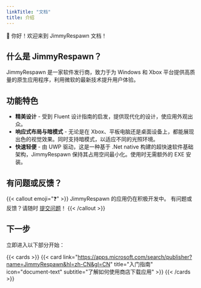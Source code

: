 ```yaml
---
linkTitle: "文档"
title: 介绍
---
```


👋 你好！欢迎来到 JimmyRespawn 文档！

<!--more-->

## 什么是 JimmyRespawn？

JimmyRespawn 是一家软件发行商，致力于为 Windows 和 Xbox 平台提供高质量的原生应用程序，利用微软的最新技术提升用户体验。

## 功能特色

- **精美设计** - 受到 Fluent 设计指南的启发，提供现代化的设计，使应用外观出众。
- **响应式布局与暗模式** - 无论是在 Xbox、平板电脑还是桌面设备上，都能展现出色的视觉效果。同时支持暗模式，以适应不同的光照环境。
- **快速轻便** - 由 UWP 驱动，这是一种基于 .Net native 构建的超快速软件基础架构，JimmyRespawn 保持其占用空间最小化。使用时无需额外的 EXE 安装。

## 有问题或反馈？

{{< callout emoji="❓" >}}
  JimmyRespawn 的应用仍在积极开发中。
  有问题或反馈？请随时 [提交问题](https://github.com/jimmyrespawn/IPTV-Fluent/issues)！
{{< /callout >}}

## 下一步

立即进入以下部分开始：

{{< cards >}}
  {{< card link="https://apps.microsoft.com/search/publisher?name=JimmyRespawn&hl=zh-CN&gl=CN" title="入门指南" icon="document-text" subtitle="了解如何使用商店下载应用" >}}
{{< /cards >}}

[MSFT store]: https://apps.microsoft.com/search/publisher?name=JimmyRespawn&hl=en-US&gl=US
<!-- {{<bilibili BV1QG411s7Sd 1>}} -->